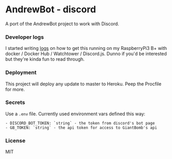 # AndrewBot - discord

A port of the AndrewBot project to work with Discord.

### Developer logs

I started writing [logs](./docs/logs.md) on how to get this running on my RaspberryPi3 B+ with docker / Docker Hub / Watchtower / Discord.js. Dunno if you'd be interested but they're kinda fun to read through.

### Deployment

This project will deploy any update to master to Heroku. Peep the Procfile for more.

### Secrets

Use a `.env` file. Currently used environment vars defined this way:

```
- DISCORD_BOT_TOKEN: `string` - the token from discord's bot page
- GB_TOKEN: `string` - the api token for access to GiantBomb's api
```

### License

MIT
